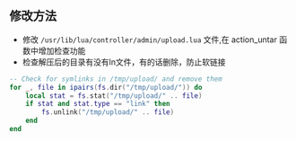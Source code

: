 ## 修改方法
* 修改 `/usr/lib/lua/controller/admin/upload.lua` 文件,在 action_untar 函数中增加检查功能
* 检查解压后的目录有没有ln文件，有的话删除，防止软链接
```lua
-- Check for symlinks in /tmp/upload/ and remove them
for _, file in ipairs(fs.dir("/tmp/upload/")) do
    local stat = fs.stat("/tmp/upload/" .. file)
    if stat and stat.type == "link" then
        fs.unlink("/tmp/upload/" .. file)
    end
end
```